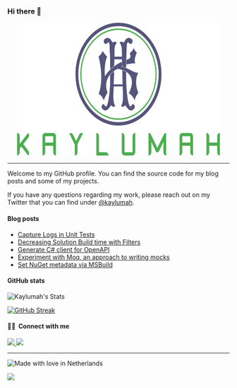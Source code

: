### Hi there 👋

<p align="center">
  <img alt="Kaylumah Logo" width="460" height="300" src="meta/resources/logo.svg">
</p>

---

Welcome to my GitHub profile. You can find the source code for my blog posts and some of my projects.

If you have any questions regarding my work, please reach out on my Twitter that you can find under [@kaylumah](https://twitter.com/kaylumah).

<!-- #### Skills
![C#](https://img.shields.io/static/v1?style=for-the-badge&logo=c-sharp&message=CSharp&label=&color=fedcba&labelColor=abcdef)
![Java](https://img.shields.io/static/v1?style=for-the-badge&logo=java&message=Java&label=&color=007396&labelColor=000000) -->

#### Blog posts
<!-- BLOG-POST-LIST:START -->
- [Capture Logs in Unit Tests](https://kaylumah.nl/2021/11/14/capture-logs-in-unit-tests.html)
- [Decreasing Solution Build time with Filters](https://kaylumah.nl/2021/07/17/decreasing-solution-build-time-with-filters.html)
- [Generate C# client for OpenAPI](https://kaylumah.nl/2021/05/23/generate-csharp-client-for-openapi.html)
- [Experiment with Moq, an approach to writing mocks](https://kaylumah.nl/2021/04/11/an-approach-to-writing-mocks.html)
- [Set NuGet metadata via MSBuild](https://kaylumah.nl/2021/03/27/set-nuget-metadata-via-msbuild.html)
<!-- BLOG-POST-LIST:END -->

#### GitHub stats

![Kaylumah's Stats](https://github-readme-stats.vercel.app/api?username=Kaylumah&show_icons=true&theme=bear)

[![GitHub Streak](https://github-readme-streak-stats.herokuapp.com?user=kaylumah&theme=bear)](https://git.io/streak-stats)

#### 🤝🏻 &nbsp;Connect with me

<!-- 
 TODO twitter, dev.to, website
-->

<a href="https://www.linkedin.com/in/maxhamulyak/">
    <img src="https://img.shields.io/badge/linkedin-%230077B5.svg?&style=for-the-badge&logo=linkedin&logoColor=white" />
</a>
<a href="mailto:max@kaylumah.nl">
    <img src="https://img.shields.io/badge/email-%23D14836.svg?&style=for-the-badge&logo=gmail&logoColor=white" />
</a>


---
![Made with love in Netherlands](https://madewithlove.now.sh/nl?heart=true&template=for-the-badge)

<img src="https://profile-counter.glitch.me/kaylumah/count.svg" />



<!--
**maxhamulyak/maxhamulyak** is a ✨ _special_ ✨ repository because its `README.md` (this file) appears on your GitHub profile.

Here are some ideas to get you started:

- 🔭 I’m currently working on ...
- 🌱 I’m currently learning ...
- 👯 I’m looking to collaborate on ...
- 🤔 I’m looking for help with ...
- 💬 Ask me about ...
- 📫 How to reach me: ...
- 😄 Pronouns: ...
- ⚡ Fun fact: ...
-->

<!-- https://docs.github.com/en/github/setting-up-and-managing-your-github-profile/managing-your-profile-readme

https://towardsdatascience.com/build-a-stunning-readme-for-your-github-profile-9b80434fe5d7

https://javascript.plainenglish.io/how-to-create-an-awesome-github-profile-readme-a474d5b45645

https://dev.to/diogorodrigues/creating-amazing-github-profiles-readme-5h31

https://github.com/coderjojo/creative-profile-readme

https://github.com/abhisheknaiidu/awesome-github-profile-readme -->